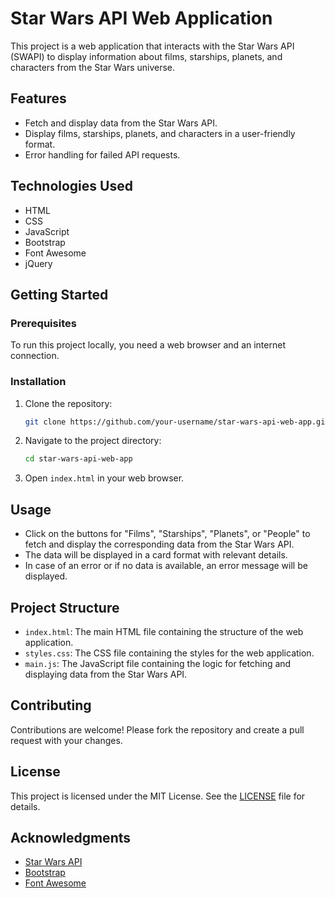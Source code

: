 # Star Wars API Web Application

This project is a web application that interacts with the Star Wars API (SWAPI) to display information about films, starships, planets, and characters from the Star Wars universe.

## Features

- Fetch and display data from the Star Wars API.
- Display films, starships, planets, and characters in a user-friendly format.
- Error handling for failed API requests.

## Technologies Used

- HTML
- CSS
- JavaScript
- Bootstrap
- Font Awesome
- jQuery

## Getting Started

### Prerequisites

To run this project locally, you need a web browser and an internet connection.

### Installation

1. Clone the repository:
    ```bash
    git clone https://github.com/your-username/star-wars-api-web-app.git
    ```
2. Navigate to the project directory:
    ```bash
    cd star-wars-api-web-app
    ```
3. Open `index.html` in your web browser.

## Usage

- Click on the buttons for "Films", "Starships", "Planets", or "People" to fetch and display the corresponding data from the Star Wars API.
- The data will be displayed in a card format with relevant details.
- In case of an error or if no data is available, an error message will be displayed.

## Project Structure

- `index.html`: The main HTML file containing the structure of the web application.
- `styles.css`: The CSS file containing the styles for the web application.
- `main.js`: The JavaScript file containing the logic for fetching and displaying data from the Star Wars API.

## Contributing

Contributions are welcome! Please fork the repository and create a pull request with your changes.

## License

This project is licensed under the MIT License. See the [LICENSE](LICENSE) file for details.

## Acknowledgments

- [Star Wars API](https://swapi.dev/)
- [Bootstrap](https://getbootstrap.com/)
- [Font Awesome](https://fontawesome.com/)
